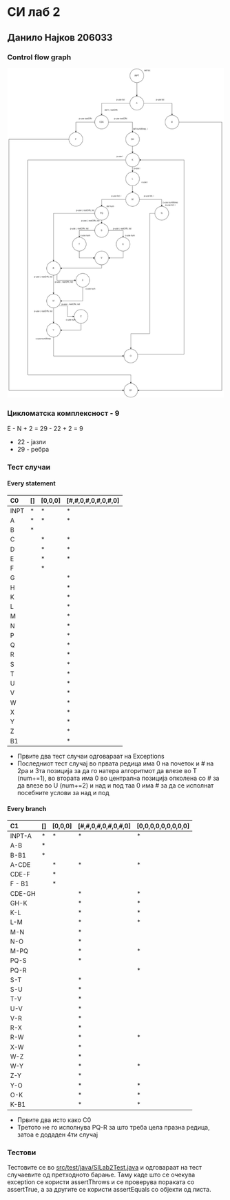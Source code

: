 # СИ лаб 2
## Данило Најков 206033
### Control flow graph
![CFG.png](CFG.PNG)

### Цикломатска комплексност - 9
E - N + 2 = 29 - 22 + 2 = 9
- 22 - јазли
- 29 - ребра

### Тест случаи
#### Every statement
| C0      | [] | [0,0,0] | [#,#,0,#,0,#,0,#,0]
| :---------- | ----------- | ----------- | ----------- |
| INPT| * | * | * |
| A   | * | * | * |
| B   | * |   |   |
| C   |   | * | * |
| D   |   | * | * |
| E   |   | * | * |
| F   |   | * |   |
| G   |   |   | * |
| H   |   |   | * |
| K   |   |   | * |
| L   |   |   | * |
| M   |   |   | * |
| N   |   |   | * |
| P   |   |   | * |
| Q   |   |   | * |
| R   |   |   | * |
| S   |   |   | * |
| T   |   |   | * |
| U   |   |   | * |
| V   |   |   | * |
| W   |   |   | * |
| X   |   |   | * |
| Y   |   |   | * |
| Z   |   |   | * |
| B1  |   |   | * |

- Првите два тест случаи одговараат на Exceptions
- Последниот тест случај во првата редица има 0 на почеток и # на 2ра и 3та позиција за да го натера алгоритмот да влезе во Т (num+=1), во втората има 0 во централна позиција опколена со # за да влезе во U (num+=2) и над и под таа 0 има # за да се исполнат посебните услови за над и под 
#### Every branch
| C1      | [] | [0,0,0] | [#,#,0,#,0,#,0,#,0] | [0,0,0,0,0,0,0,0,0] |
| :---------- | ---------- | ---------- | ---------- | ---------- |
| INPT-A | * | * | * | * |
| A-B    | * |   |   |   |
| B-B1   | * |   |   |   |
| A-CDE  |   | * | * | * |
| CDE-F  |   | * |   |   |
| F - B1 |   | * |   |   |
| CDE-GH |   |   | * | * |
| GH-K   |   |   | * | * |
| K-L    |   |   | * | * |
| L-M    |   |   | * | * |
| M-N    |   |   | * |   |
| N-O    |   |   | * |   |
| M-PQ   |   |   | * | * |
| PQ-S   |   |   | * |   |
| PQ-R   |   |   |   | * |
| S-T    |   |   | * |   |
| S-U    |   |   | * |   |
| T-V    |   |   | * |   |
| U-V    |   |   | * |   |
| V-R    |   |   | * |   |
| R-X    |   |   | * |   |
| R-W    |   |   | * | * |
| X-W    |   |   | * |   |
| W-Z    |   |   | * |   |
| W-Y    |   |   | * | * |
| Z-Y    |   |   | * |   |
| Y-O    |   |   | * | * |
| O-K    |   |   | * | * |
| K-B1   |   |   | * | * |
- Првите два исто како C0
- Третото не го исполнува PQ-R за што треба цела празна редица, затоа е додаден 4ти случај

### Тестови
Тестовите се во [src/test/java/SILab2Test.java](src/test/java/SILab2Test.java) и одговараат на тест случаевите од претходното барање. Таму каде што се очекува exception се користи assertThrows и се проверува пораката со assertTrue, а за другите се користи assertEquals со објекти од листа.